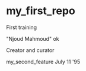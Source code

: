 # my_first_repo
 First training

  "Njoud Mahmoud"
  ok

 Creator and curator

my_second_feature
July 11 '95
